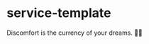 # service-template

<!-- INSPIRATIONAL_QUOTE_START -->
Discomfort is the currency of your dreams.
🧑‍💻
<!-- INSPIRATIONAL_QUOTE_END -->
